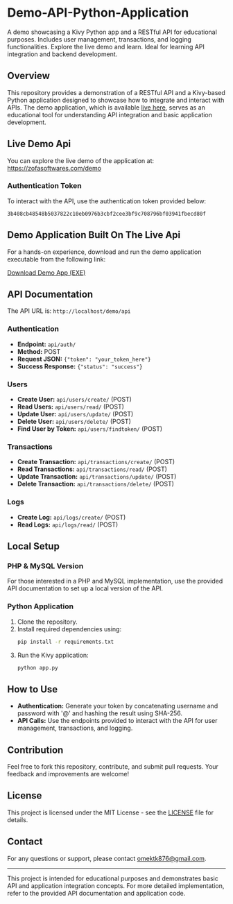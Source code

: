 # Demo-API-Python-Application

A demo showcasing a Kivy Python app and a RESTful API for educational purposes. Includes user management, transactions, and logging functionalities. Explore the live demo and learn. Ideal for learning API integration and backend development.

## Overview

This repository provides a demonstration of a RESTful API and a Kivy-based Python application designed to showcase how to integrate and interact with APIs. The demo application, which is available <a href="https://zofasoftwares.com/demo" target="_blank">live here</a>, serves as an educational tool for understanding API integration and basic application development.

## Live Demo Api

You can explore the live demo of the application at: <a href="https://zofasoftwares.com/demo" target="_blank">https://zofasoftwares.com/demo</a>

### Authentication Token

To interact with the API, use the authentication token provided below:

```
3b408cb48548b5037822c10eb0976b3cbf2cee3bf9c708796bf03941fbecd80f
```

## Demo Application Built On The Live Api

For a hands-on experience, download and run the demo application executable from the following link:

<a href="https://raw.githubusercontent.com/omerktk/Demo-API-Python-Application/main/app_on_api/build/demo_app_live_working.exe" target="_blank">Download Demo App (EXE)</a>

## API Documentation

The API URL is: `http://localhost/demo/api`

### Authentication

- **Endpoint:** `api/auth/`
- **Method:** POST
- **Request JSON:** `{"token": "your_token_here"}`
- **Success Response:** `{"status": "success"}`

### Users

- **Create User:** `api/users/create/` (POST)
- **Read Users:** `api/users/read/` (POST)
- **Update User:** `api/users/update/` (POST)
- **Delete User:** `api/users/delete/` (POST)
- **Find User by Token:** `api/users/findtoken/` (POST)

### Transactions

- **Create Transaction:** `api/transactions/create/` (POST)
- **Read Transactions:** `api/transactions/read/` (POST)
- **Update Transaction:** `api/transactions/update/` (POST)
- **Delete Transaction:** `api/transactions/delete/` (POST)

### Logs

- **Create Log:** `api/logs/create/` (POST)
- **Read Logs:** `api/logs/read/` (POST)

## Local Setup

### PHP & MySQL Version

For those interested in a PHP and MySQL implementation, use the provided API documentation to set up a local version of the API.

### Python Application

1. Clone the repository.
2. Install required dependencies using:
    ```bash
    pip install -r requirements.txt
    ```
3. Run the Kivy application:
    ```bash
    python app.py
    ```

## How to Use

- **Authentication:** Generate your token by concatenating username and password with '@' and hashing the result using SHA-256.
- **API Calls:** Use the endpoints provided to interact with the API for user management, transactions, and logging.

## Contribution

Feel free to fork this repository, contribute, and submit pull requests. Your feedback and improvements are welcome!

## License

This project is licensed under the MIT License - see the <a href="LICENSE" target="_blank">LICENSE</a> file for details.

## Contact

For any questions or support, please contact <a href="mailto:omektk876@gmail.com" target="_blank">omektk876@gmail.com</a>.

---

This project is intended for educational purposes and demonstrates basic API and application integration concepts. For more detailed implementation, refer to the provided API documentation and application code.

